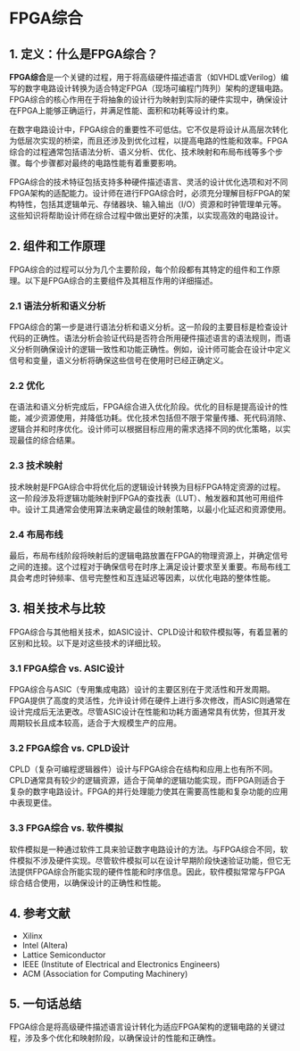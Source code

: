 # FPGA综合

## 1. 定义：什么是**FPGA综合**？
**FPGA综合**是一个关键的过程，用于将高级硬件描述语言（如VHDL或Verilog）编写的数字电路设计转换为适合特定FPGA（现场可编程门阵列）架构的逻辑电路。FPGA综合的核心作用在于将抽象的设计行为映射到实际的硬件实现中，确保设计在FPGA上能够正确运行，并满足性能、面积和功耗等设计约束。

在数字电路设计中，FPGA综合的重要性不可低估。它不仅是将设计从高层次转化为低层次实现的桥梁，而且还涉及到优化过程，以提高电路的性能和效率。FPGA综合的过程通常包括语法分析、语义分析、优化、技术映射和布局布线等多个步骤。每个步骤都对最终的电路性能有着重要影响。

FPGA综合的技术特征包括支持多种硬件描述语言、灵活的设计优化选项和对不同FPGA架构的适配能力。设计师在进行FPGA综合时，必须充分理解目标FPGA的架构特性，包括其逻辑单元、存储器块、输入输出（I/O）资源和时钟管理单元等。这些知识将帮助设计师在综合过程中做出更好的决策，以实现高效的电路设计。

## 2. 组件和工作原理
FPGA综合的过程可以分为几个主要阶段，每个阶段都有其特定的组件和工作原理。以下是FPGA综合的主要组件及其相互作用的详细描述。

### 2.1 语法分析和语义分析
FPGA综合的第一步是进行语法分析和语义分析。这一阶段的主要目标是检查设计代码的正确性。语法分析会验证代码是否符合所用硬件描述语言的语法规则，而语义分析则确保设计的逻辑一致性和功能正确性。例如，设计师可能会在设计中定义信号和变量，语义分析将确保这些信号在使用时已经正确定义。

### 2.2 优化
在语法和语义分析完成后，FPGA综合进入优化阶段。优化的目标是提高设计的性能，减少资源使用，并降低功耗。优化技术包括但不限于常量传播、死代码消除、逻辑合并和时序优化。设计师可以根据目标应用的需求选择不同的优化策略，以实现最佳的综合结果。

### 2.3 技术映射
技术映射是FPGA综合中将优化后的逻辑设计转换为目标FPGA特定资源的过程。这一阶段涉及将逻辑功能映射到FPGA的查找表（LUT）、触发器和其他可用组件中。设计工具通常会使用算法来确定最佳的映射策略，以最小化延迟和资源使用。

### 2.4 布局布线
最后，布局布线阶段将映射后的逻辑电路放置在FPGA的物理资源上，并确定信号之间的连接。这个过程对于确保信号在时序上满足设计要求至关重要。布局布线工具会考虑时钟频率、信号完整性和互连延迟等因素，以优化电路的整体性能。

## 3. 相关技术与比较
FPGA综合与其他相关技术，如ASIC设计、CPLD设计和软件模拟等，有着显著的区别和比较。以下是对这些技术的详细比较。

### 3.1 FPGA综合 vs. ASIC设计
FPGA综合与ASIC（专用集成电路）设计的主要区别在于灵活性和开发周期。FPGA提供了高度的灵活性，允许设计师在硬件上进行多次修改，而ASIC则通常在设计完成后无法更改。尽管ASIC设计在性能和功耗方面通常具有优势，但其开发周期较长且成本较高，适合于大规模生产的应用。

### 3.2 FPGA综合 vs. CPLD设计
CPLD（复杂可编程逻辑器件）设计与FPGA综合在结构和应用上也有所不同。CPLD通常具有较少的逻辑资源，适合于简单的逻辑功能实现，而FPGA则适合于复杂的数字电路设计。FPGA的并行处理能力使其在需要高性能和复杂功能的应用中表现更佳。

### 3.3 FPGA综合 vs. 软件模拟
软件模拟是一种通过软件工具来验证数字电路设计的方法。与FPGA综合不同，软件模拟不涉及硬件实现。尽管软件模拟可以在设计早期阶段快速验证功能，但它无法提供FPGA综合所能实现的硬件性能和时序信息。因此，软件模拟常常与FPGA综合结合使用，以确保设计的正确性和性能。

## 4. 参考文献
- Xilinx
- Intel (Altera)
- Lattice Semiconductor
- IEEE (Institute of Electrical and Electronics Engineers)
- ACM (Association for Computing Machinery)

## 5. 一句话总结
FPGA综合是将高级硬件描述语言设计转化为适应FPGA架构的逻辑电路的关键过程，涉及多个优化和映射阶段，以确保设计的性能和正确性。